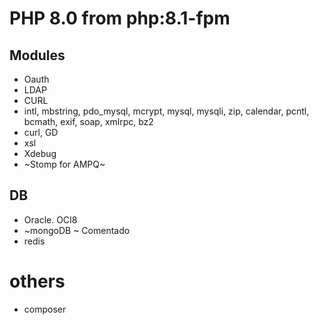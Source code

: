 PHP 8.0 from php:8.1-fpm
==============================


## Modules
- Oauth
- LDAP
- CURL
- intl, mbstring, pdo_mysql, mcrypt, mysql, mysqli, zip, calendar, pcntl, bcmath, exif, soap, xmlrpc, bz2
- curl, GD
- xsl
- Xdebug
- ~Stomp for AMPQ~ 

## DB

- Oracle. OCI8
- ~mongoDB ~ Comentado
- redis

# others

- composer
